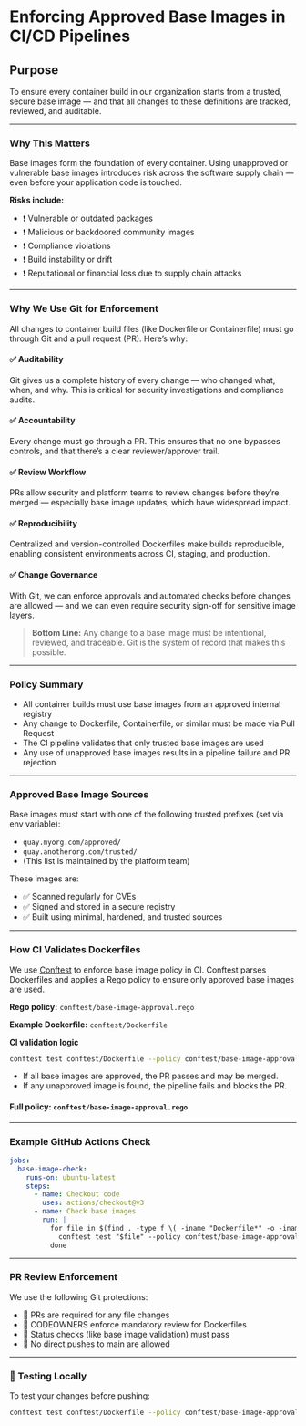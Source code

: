 # Enforcing Approved Base Images in CI/CD Pipelines

## Purpose
To ensure every container build in our organization starts from a trusted, secure base image — and that all changes to these definitions are tracked, reviewed, and auditable.

---

###  Why This Matters

Base images form the foundation of every container. Using unapproved or vulnerable base images introduces risk across the software supply chain — even before your application code is touched.

**Risks include:**
- ❗ Vulnerable or outdated packages
- ❗ Malicious or backdoored community images
- ❗ Compliance violations
- ❗ Build instability or drift
- ❗ Reputational or financial loss due to supply chain attacks

---

### Why We Use Git for Enforcement

All changes to container build files (like Dockerfile or Containerfile) must go through Git and a pull request (PR). Here’s why:

#### ✅ Auditability

Git gives us a complete history of every change — who changed what, when, and why. This is critical for security investigations and compliance audits.

#### ✅ Accountability

Every change must go through a PR. This ensures that no one bypasses controls, and that there’s a clear reviewer/approver trail.

#### ✅ Review Workflow

PRs allow security and platform teams to review changes before they’re merged — especially base image updates, which have widespread impact.

#### ✅ Reproducibility

Centralized and version-controlled Dockerfiles make builds reproducible, enabling consistent environments across CI, staging, and production.

#### ✅ Change Governance

With Git, we can enforce approvals and automated checks before changes are allowed — and we can even require security sign-off for sensitive image layers.

> **Bottom Line:** Any change to a base image must be intentional, reviewed, and traceable. Git is the system of record that makes this possible.

---

### Policy Summary
- All container builds must use base images from an approved internal registry
- Any change to Dockerfile, Containerfile, or similar must be made via Pull Request
- The CI pipeline validates that only trusted base images are used
- Any use of unapproved base images results in a pipeline failure and PR rejection

---

### Approved Base Image Sources

Base images must start with one of the following trusted prefixes (set via env variable):
- `quay.myorg.com/approved/`
- `quay.anotherorg.com/trusted/`
- (This list is maintained by the platform team)

These images are:
- ✅ Scanned regularly for CVEs
- ✅ Signed and stored in a secure registry
- ✅ Built using minimal, hardened, and trusted sources

---

### How CI Validates Dockerfiles

We use [Conftest](https://www.conftest.dev/) to enforce base image policy in CI. Conftest parses Dockerfiles and applies a Rego policy to ensure only approved base images are used.

**Rego policy:** `conftest/base-image-approval.rego`

**Example Dockerfile:** `conftest/Dockerfile`

**CI validation logic**
```sh
conftest test conftest/Dockerfile --policy conftest/base-image-approval.rego
```
- If all base images are approved, the PR passes and may be merged.
- If any unapproved image is found, the pipeline fails and blocks the PR.

#### Full policy: `conftest/base-image-approval.rego`

---

### Example GitHub Actions Check

```yaml
jobs:
  base-image-check:
    runs-on: ubuntu-latest
    steps:
      - name: Checkout code
        uses: actions/checkout@v3
      - name: Check base images
        run: |
          for file in $(find . -type f \( -iname "Dockerfile*" -o -iname "Containerfile*" \)); do
            conftest test "$file" --policy conftest/base-image-approval.rego;
          done
```

---

### PR Review Enforcement

We use the following Git protections:
- 🔐 PRs are required for any file changes
- 🔐 CODEOWNERS enforce mandatory review for Dockerfiles
- 🔐 Status checks (like base image validation) must pass
- 🔐 No direct pushes to main are allowed

---

### 🧪 Testing Locally

To test your changes before pushing:

```sh
conftest test conftest/Dockerfile --policy conftest/base-image-approval.rego
```
